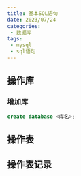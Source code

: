 ```yaml
---
title: 基本SQL语句
date: 2023/07/24
categories:
 - 数据库
tags:
 - mysql
 - sql语句
---
```


## 操作库

### 增加库

```sql
create database <库名>;
```

## 操作表

## 操作表记录